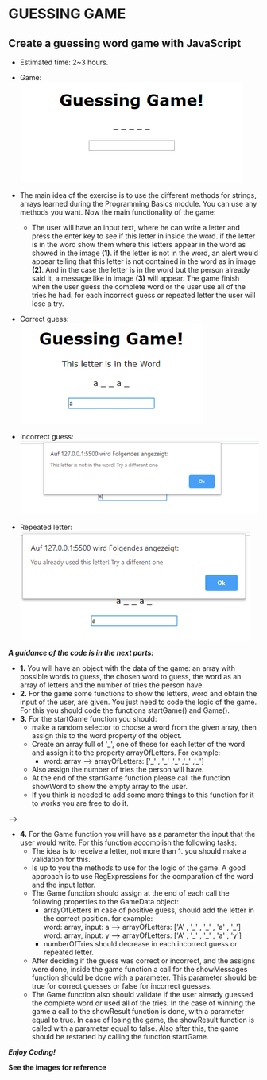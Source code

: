 # GUESSING GAME
## Create a guessing word game with JavaScript 

* Estimated time: 2~3 hours.

* Game:<br>
![alt text](./images/Game.png "Game")

* The main idea of the exercise is to use the different methods for strings, arrays learned during the Programming Basics module. You can use any methods you want. Now the main functionality of the game:

    - The user will have an input text, where he can write a letter and press the enter key to see if this letter in inside the word. if the letter is in the word show them where this letters appear in the word as showed in the image **(1)**. if the letter is not in the word, an alert would appear telling that this letter is not contained in the word as in image **(2)**. And in the case the letter is in the word but the person already said it, a message like in image **(3)** will appear. The game finish when the user guess the complete word or the user use all of the tries he had. for each incorrect guess or repeated letter the user will lose a try.

* Correct guess:<br>
![alt text](./images/image2.png "1") 
* Incorrect guess:<br>
![alt text](./images/image1.png "2") 
* Repeated letter:<br>
![alt text](./images/image3.png "3") 


***A guidance of the code is in the next parts:***

* **1.** You will have an object with the data of the game: an array with possible words to guess, the chosen word to guess, the word as an array of letters and the number of tries the person have. 
* **2.** For the game some functions to show the letters, word and obtain the input of the user, are given. You just need to code the logic of the game. For this you should code the functions startGame() and Game().
* **3.** For the startGame function you should: 
    - make a random selector to choose a word from the given array, then assign this to the word property of the object. 
    - Create an array full of '_', one of these for each letter of the word and assign it to the property arrayOfLetters. For example:
        - word: array --> arrayOfLetters: ['\_' , '\_' ,'\_' ,'\_' ,'\_']
    - Also assign the number of tries the person will have. 
    - At the end of the startGame function please call the function showWord to show the empty array to the user. 
    - If you think is needed to add some more things to this function for it to works you are free to do it.

--> 
* **4.** For the Game function you will have as a parameter the input that the user would write. For this function accomplish the following tasks:  
    - The idea is to receive a letter, not more than 1. you should make a validation for this.
    - Is up to you the methods to use for the logic of the game. A good approach is to use RegExpressions for the comparation of the word and the input letter.
    - The Game function should assign at the end of each call the following properties to the GameData object:
        - arrayOfLetters in case of positive guess, should add the letter in the correct position. for example:<br>
        word: array, input: a --> arrayOfLetters: ['A' , '\_' , '\_' , 'a' , '\_']<br>
        word: array, input: y --> arrayOfLetters: ['A' , '\_' , '\_' , 'a' , 'y']
        - numberOfTries should decrease in each incorrect guess or repeated letter.
    - After deciding if the guess was correct or incorrect, and the assigns were done, inside the game function a call for the showMessages function should be done with a parameter. This parameter should be true for correct guesses or false for incorrect guesses.
    - The Game function also should validate if the user already guessed the complete word or used all of the tries. In the case of winning the game a call to the showResult function is done, with a parameter equal to true. In case of losing the game, the showResult function is called with a parameter equal to false. Also after this, the game should be restarted by calling the function startGame.

***Enjoy Coding!***




**See the images for reference**